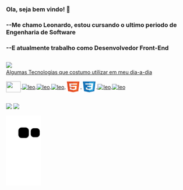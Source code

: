 ### Ola, seja bem vindo! 👋

### --Me chamo Leonardo, estou cursando o ultimo periodo de Engenharia de Software
### --E atualmente trabalho como Desenvolvedor Front-End 
  
  ##
 
<div>
  <a href="https://github.com/LeoKamers">
  <img height="180em" src="https://github-readme-stats.vercel.app/api?username=LeoKamers&show_icons=true&theme=tokyonight&include_all_commits=true&count_private=true"/>
  <!--<img height="180em" src="https://github-readme-stats.vercel.app/api/top-langs/?username=LeoKamers&layout=compact&langs_count=7&theme=onedark"/>-->
</div>
  Algumas Tecnologias que costumo utilizar em meu dia-a-dia
<div style="display: inline_block"><br>
<img align="center" height="30" width="40" src="https://cdn.jsdelivr.net/gh/devicons/devicon/icons/angularjs/angularjs-original.svg" />
  <img align="center" alt="leo" height="30" width="40" src="https://cdn.jsdelivr.net/gh/devicons/devicon/icons/typescript/typescript-original.svg">
  <img align="center" alt="leo" height="30" width="40" src="https://cdn.jsdelivr.net/gh/devicons/devicon/icons/vuejs/vuejs-original.svg">
    <img align="center" alt="leo" height="30" width="40" src="https://cdn.jsdelivr.net/gh/devicons/devicon/icons/javascript/javascript-original.svg">
  <img align="center" alt="Rafa-HTML" height="30" width="40" src="https://raw.githubusercontent.com/devicons/devicon/master/icons/html5/html5-original.svg">
  <img align="center" alt="Rafa-CSS" height="30" width="40" src="https://raw.githubusercontent.com/devicons/devicon/master/icons/css3/css3-original.svg">
        <img align="center" style="background-color:white;" alt="leo" height="30" width="40" src="https://cdn.jsdelivr.net/gh/devicons/devicon/icons/postgresql/postgresql-original.svg">
  <img align="center" style="background-color:white;" alt="leo" height="30" width="40" src="https://cdn.jsdelivr.net/gh/devicons/devicon/icons/oracle/oracle-original.svg">
</div>
  
  ##
 
<div>
<a href = "mailto:leokamers2008@gmail.com"><img src="https://img.shields.io/badge/-Gmail-%23333?style=for-the-badge&logo=gmail&logoColor=white" target="_blank"></a>
  <a href="https://www.linkedin.com/in/rafaella-ballerini-45875016a" target="_blank"><img src="https://img.shields.io/badge/-LinkedIn-%230077B5?style=for-the-badge&logo=linkedin&logoColor=white" target="_blank"></a> 

![Snake animation](https://github.com/LeoKamers/leokamers/blob/output/github-contribution-grid-snake.svg)

</div>
